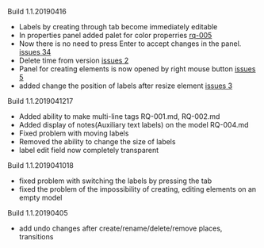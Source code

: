 Build 1.1.20190416

- Labels by creating through tab become immediately editable 
- In properties panel added palet for color properries [rq-005](https://github.com/cpn-io/cpn-js/blob/master/development/requirements/RQ-005.md)
- Now there is no need to press Enter to accept changes in the panel. [issues 34](https://github.com/cpn-io/cpn-js/issues/34)
- Delete time from version [issues 2](https://github.com/cpn-io/cpn-js/issues/2)
- Panel for creating elements is now opened by right mouse button [issues 5](https://github.com/cpn-io/cpn-js/issues/5)
- added change the position of labels after resize element [issues 3](https://github.com/cpn-io/cpn-js/issues/3)



Build 1.1.2019041217 

- Added ability to make multi-line tags  RQ-001.md, RQ-002.md
- Added display of notes(Auxiliary text labels) on the model RQ-004.md
- Fixed problem with moving labels
- Removed the ability to change the size of labels
- label edit field now completely transparent

Build 1.1.2019041018 

- fixed  problem with switching the labels by pressing the tab
- fixed the problem of the impossibility of creating, editing elements on an empty model


Build 1.1.20190405

- add undo changes after create/rename/delete/remove places, transitions

